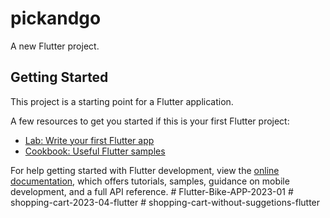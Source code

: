 # pickandgo

A new Flutter project.

## Getting Started

This project is a starting point for a Flutter application.

A few resources to get you started if this is your first Flutter project:

- [Lab: Write your first Flutter app](https://docs.flutter.dev/get-started/codelab)
- [Cookbook: Useful Flutter samples](https://docs.flutter.dev/cookbook)

For help getting started with Flutter development, view the
[online documentation](https://docs.flutter.dev/), which offers tutorials,
samples, guidance on mobile development, and a full API reference.
#   F l u t t e r - B i k e - A P P - 2 0 2 3 - 0 1  
 #   s h o p p i n g - c a r t - 2 0 2 3 - 0 4 - f l u t t e r  
 #   s h o p p i n g - c a r t - w i t h o u t - s u g g e t i o n s - f l u t t e r  
 